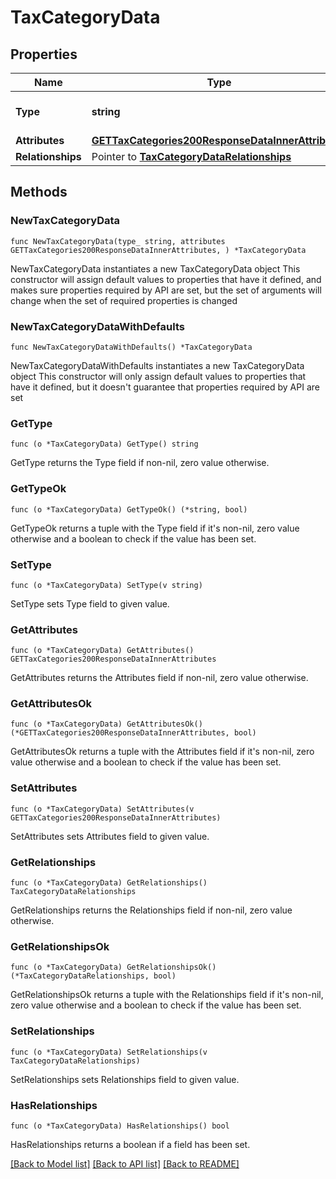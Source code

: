 # TaxCategoryData

## Properties

Name | Type | Description | Notes
------------ | ------------- | ------------- | -------------
**Type** | **string** | The resource&#39;s type | [default to "tax_categories"]
**Attributes** | [**GETTaxCategories200ResponseDataInnerAttributes**](GETTaxCategories200ResponseDataInnerAttributes.md) |  | 
**Relationships** | Pointer to [**TaxCategoryDataRelationships**](TaxCategoryDataRelationships.md) |  | [optional] 

## Methods

### NewTaxCategoryData

`func NewTaxCategoryData(type_ string, attributes GETTaxCategories200ResponseDataInnerAttributes, ) *TaxCategoryData`

NewTaxCategoryData instantiates a new TaxCategoryData object
This constructor will assign default values to properties that have it defined,
and makes sure properties required by API are set, but the set of arguments
will change when the set of required properties is changed

### NewTaxCategoryDataWithDefaults

`func NewTaxCategoryDataWithDefaults() *TaxCategoryData`

NewTaxCategoryDataWithDefaults instantiates a new TaxCategoryData object
This constructor will only assign default values to properties that have it defined,
but it doesn't guarantee that properties required by API are set

### GetType

`func (o *TaxCategoryData) GetType() string`

GetType returns the Type field if non-nil, zero value otherwise.

### GetTypeOk

`func (o *TaxCategoryData) GetTypeOk() (*string, bool)`

GetTypeOk returns a tuple with the Type field if it's non-nil, zero value otherwise
and a boolean to check if the value has been set.

### SetType

`func (o *TaxCategoryData) SetType(v string)`

SetType sets Type field to given value.


### GetAttributes

`func (o *TaxCategoryData) GetAttributes() GETTaxCategories200ResponseDataInnerAttributes`

GetAttributes returns the Attributes field if non-nil, zero value otherwise.

### GetAttributesOk

`func (o *TaxCategoryData) GetAttributesOk() (*GETTaxCategories200ResponseDataInnerAttributes, bool)`

GetAttributesOk returns a tuple with the Attributes field if it's non-nil, zero value otherwise
and a boolean to check if the value has been set.

### SetAttributes

`func (o *TaxCategoryData) SetAttributes(v GETTaxCategories200ResponseDataInnerAttributes)`

SetAttributes sets Attributes field to given value.


### GetRelationships

`func (o *TaxCategoryData) GetRelationships() TaxCategoryDataRelationships`

GetRelationships returns the Relationships field if non-nil, zero value otherwise.

### GetRelationshipsOk

`func (o *TaxCategoryData) GetRelationshipsOk() (*TaxCategoryDataRelationships, bool)`

GetRelationshipsOk returns a tuple with the Relationships field if it's non-nil, zero value otherwise
and a boolean to check if the value has been set.

### SetRelationships

`func (o *TaxCategoryData) SetRelationships(v TaxCategoryDataRelationships)`

SetRelationships sets Relationships field to given value.

### HasRelationships

`func (o *TaxCategoryData) HasRelationships() bool`

HasRelationships returns a boolean if a field has been set.


[[Back to Model list]](../README.md#documentation-for-models) [[Back to API list]](../README.md#documentation-for-api-endpoints) [[Back to README]](../README.md)


